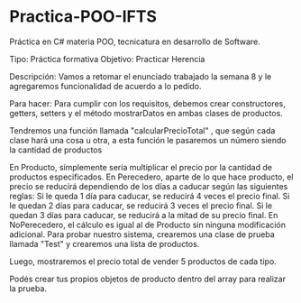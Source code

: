 # Practica-POO-IFTS
Práctica en C# materia POO, tecnicatura en desarrollo de Software.

Tipo: Práctica formativa 
Objetivo:  Practicar Herencia

Descripción:
Vamos a retomar el enunciado trabajado la semana 8 y le agregaremos funcionalidad de acuerdo a lo pedido.

Para hacer:
Para cumplir con los requisitos, debemos crear constructores, getters, setters y el método mostrarDatos en ambas clases de productos.

Tendremos una función llamada "calcularPrecioTotal" , que según cada clase hará una cosa u otra, a esta función le pasaremos un número siendo la cantidad de productos 

En Producto, simplemente seria multiplicar el precio por la cantidad de productos especificados. 
En Perecedero, aparte de lo que hace producto, el precio se reducirá dependiendo de los días a caducar según las siguientes reglas: 
Si le queda 1 día para caducar, se reducirá 4 veces el precio final. 
Si le quedan 2 días para caducar, se reducirá 3 veces el precio final. 
Si le quedan 3 días para caducar, se reducirá a la mitad de su precio final. 
En NoPerecedero, el cálculo es igual al de Producto sin ninguna modificación adicional.
Para probar nuestro sistema, crearemos una clase de prueba llamada "Test"  y crearemos una lista de productos. 

Luego, mostraremos el precio total de vender 5 productos de cada tipo. 

Podés crear tus propios objetos de producto dentro del array para realizar la prueba.
